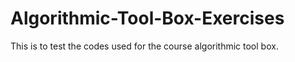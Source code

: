 # Algorithmic-Tool-Box-Exercises
This is to test the codes used for the course algorithmic tool box.
